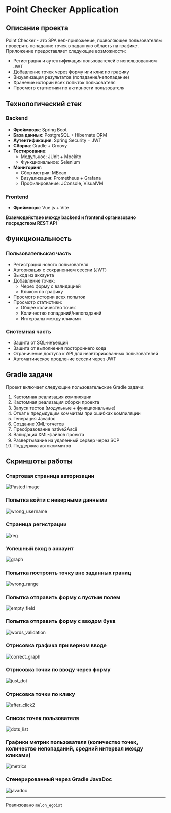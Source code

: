 # Point Checker Application

## Описание проекта

Point Checker - это SPA веб-приложение, позволяющее пользователям проверять попадание точек в заданную область на графике. Приложение предоставляет следующие возможности:

- Регистрация и аутентификация пользователей с использованием JWT
- Добавление точек через форму или клик по графику
- Визуализация результатов (попадание/непопадание)
- Хранение истории всех попыток пользователя
- Просмотр статистики по активности пользователя

## Технологический стек

### Backend
- **Фреймворк**: Spring Boot
- **База данных**: PostgreSQL + Hibernate ORM
- **Аутентификация**: Spring Security + JWT
- **Сборка**: Gradle + Groovy
- **Тестирование**:
  - Модульное: JUnit + Mockito
  - Функциональное: Selenium
- **Мониторинг**:
  - Сбор метрик: MBean
  - Визуализация: Prometheus + Grafana
  - Профилирование: JConsole, VisualVM

### Frontend
- **Фреймворк**: Vue.js + Vite

**Взаимодействие между backend и frontend организовано посредством REST API**

## Функциональность

### Пользовательская часть
- Регистрация нового пользователя
- Авторизация с сохранением сессии (JWT)
- Выход из аккаунта
- Добавление точек:
  - Через форму с валидацией
  - Кликом по графику
- Просмотр истории всех попыток
- Просмотр статистики:
  - Общее количество точек
  - Количество попаданий/непопаданий
  - Интервалы между кликами

### Системная часть
- Защита от SQL-инъекций
- Защита от выполнения постороннего кода
- Ограничение доступа к API для неавторизованных пользователей
- Автоматическое продление сессии через JWT

## Gradle задачи

Проект включает следующие пользовательские Gradle задачи:

1. Кастомная реализация компиляции
2. Кастомная реализация сборки проекта
3. Запуск тестов (модульные + функциональные)
4. Откат к предыдущим коммитам при ошибках компиляции
5. Генерация Javadoc
6. Создание XML-отчетов
7. Преобразование native2Ascii
8. Валидация XML-файлов проекта
9. Развертывание на удаленный сервер через SCP
10. Поддержка автокоммитов

## Скриншоты работы

### Стартовая страница авторизации

![Pasted image](https://github.com/user-attachments/assets/75f71310-f556-45c0-855d-05e5884d7632)

### Попытка войти с неверными данными

![wrong_username](https://github.com/user-attachments/assets/bcf9bdf1-295b-4d99-a8b9-0194fdd20914)

### Страница регистрации

![reg](https://github.com/user-attachments/assets/6a3be5e6-1bc0-4d2a-bebb-46d6e8be91f8)

### Успешный вход в аккаунт

![graph](https://github.com/user-attachments/assets/45c3d306-034f-45e2-9058-5461433262c1)

### Попытка построить точку вне заданных границ

![wrong_range](https://github.com/user-attachments/assets/79ad3f20-9540-4e71-a1f3-58fc885c91a4)

### Попытка отправить форму с пустым полем

![empty_field](https://github.com/user-attachments/assets/fe4d1558-164b-43e4-840a-630966adc762)

### Попытка отправить форму с вводом букв

![words_validation](https://github.com/user-attachments/assets/4e26f311-9184-4158-8407-b2cab75b5260)

### Отрисовка графика при верном вводе

![correct_graph](https://github.com/user-attachments/assets/58eded66-3bdb-4e7e-95e2-d3e00909bf05)

### Отрисовка точки по вводу через форму

![just_dot](https://github.com/user-attachments/assets/b3fea71e-bddf-45dd-9025-eae35391ec3a)

### Отрисовка точки по клику

![after_click2](https://github.com/user-attachments/assets/833db2b5-785f-47bb-9c28-be9a7b138c42)

### Список точек пользователя

![dots_list](https://github.com/user-attachments/assets/5de8794b-667c-482c-aa2f-e4185becfe61)

### Графики метрик пользователя (количество точек, количество непопаданий, средний интервал между кликами)

![metrics](https://github.com/user-attachments/assets/869f75f3-93cd-4256-83b1-223105e32f65)

### Сгенерированный через Gradle JavaDoc

![javadoc](https://github.com/user-attachments/assets/9e8d77d7-24ed-4e63-9fec-f328d97f50d1)


---
Реализовано `melon_egoist`

